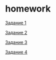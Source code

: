 # homework

[Задание 1](https://github.com/Ensiouel/homework/blob/main/JavaScript%20v.2.0/1/unit_01.js)

[Задание 2](https://github.com/Ensiouel/homework/blob/main/JavaScript%20v.2.0/2/unit_02.js)

[Задание 3](https://github.com/Ensiouel/homework/blob/main/JavaScript%20v.2.0/3/unit_03.js)

[Задание 4](https://github.com/Ensiouel/homework/blob/main/JavaScript%20v.2.0/4/unit_04.js)
